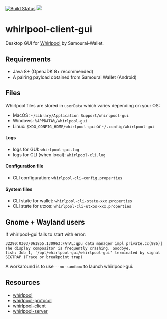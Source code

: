 [![Build Status](https://travis-ci.org/Samourai-Wallet/whirlpool-client-cli.svg?branch=develop)](https://travis-ci.org/Samourai-Wallet/whirlpool-client-cli)
[![](https://jitpack.io/v/Samourai-Wallet/whirlpool-client-cli.svg)](https://jitpack.io/#Samourai-Wallet/whirlpool-client-cli)

# whirlpool-client-gui

Desktop GUI for [Whirlpool](https://code.samourai.io/whirlpool/Whirlpool) by Samourai-Wallet.

## Requirements
- Java 8+ (OpenJDK 8+ recommended)
- A pairing payload obtained from Samourai Wallet (Android)


## Files
Whirlpool files are stored in ```userData``` which varies depending on your OS:
- MacOS: ```~/Library/Application Support/whirlpool-gui```
- Windows: ```%APPDATA%/whirlpool-gui```
- Linux: ```$XDG_CONFIG_HOME/whirlpool-gui``` or ```~/.config/whirlpool-gui```


#### Logs
- logs for GUI: ```whirlpool-gui.log```
- logs for CLI (when local): ```whirlpool-cli.log```

#### Configuration file
- CLI configuration: ```whirlpool-cli-config.properties```

#### System files
- CLI state for wallet: ```whirlpool-cli-state-xxx.properties```
- CLI state for utxos: ```whirlpool-cli-utxos-xxx.properties```

## Gnome + Wayland users
If whirlpool-gui fails to start with error:
```
32290:0303/061855.130963:FATAL:gpu_data_manager_impl_private.cc(986)] The display compositor is frequently crashing. Goodbye.
fish: Job 1, '/opt/whirlpool-gui/whirlpool-gui' terminated by signal SIGTRAP (Trace or breakpoint trap)
```
A workaround is to use ```--no-sandbox``` to launch whirlpool-gui.

## Resources

- [whirlpool](https://code.samourai.io/whirlpool/Whirlpool)
- [whirlpool-protocol](https://code.samourai.io/whirlpool/whirlpool-protocol)
- [whirlpool-client](https://code.samourai.io/whirlpool/whirlpool-client)
- [whirlpool-server](https://code.samourai.io/whirlpool/whirlpool-server)

